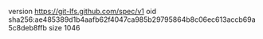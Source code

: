 version https://git-lfs.github.com/spec/v1
oid sha256:ae485389d1b4aafb62f4047ca985b29795864b8c06ec613accb69a5c8deb8ffb
size 1046
